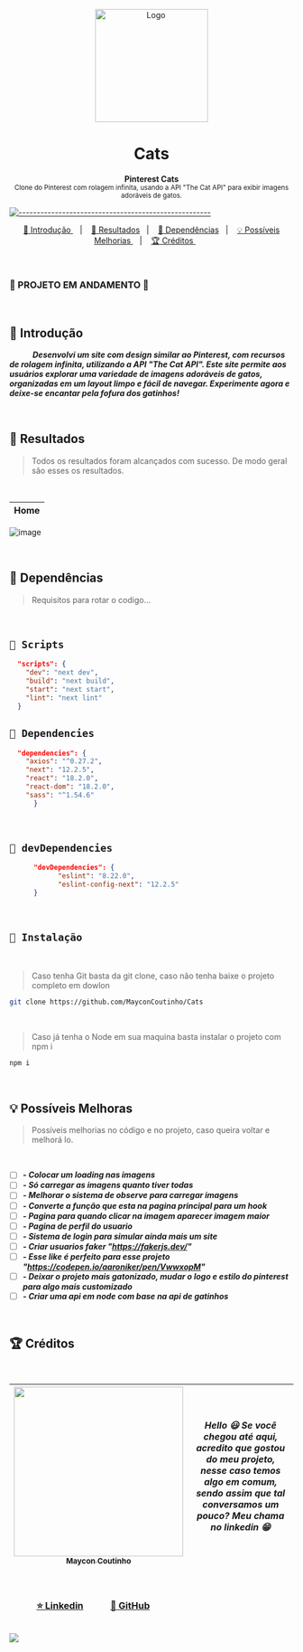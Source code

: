 <p align="center">
  <img src="https://user-images.githubusercontent.com/60453269/232112174-b851511e-ca98-49fe-acf5-24f605f04860.png" alt="Logo" width="200" height="200" />
</p>

<h1 align="center"> Cats </h1>

<p align="center">
  <b> Pinterest Cats </b></br>
  <sub> 
  Clone do Pinterest com rolagem infinita, usando a API "The Cat API" para exibir imagens adoráveis de gatos.
  <sub>
</p>


[![-----------------------------------------------------](https://raw.githubusercontent.com/andreasbm/readme/master/assets/lines/colored.png)](#table-of-contents)



<p align="center">
  <a href="#Introdução"> 🧩 Introdução </a>&nbsp;&nbsp;&nbsp;|&nbsp;&nbsp;&nbsp;
  <a href="#Resultados"> 🚀 Resultados</a>&nbsp;&nbsp;&nbsp;|&nbsp;&nbsp;&nbsp;
  <a href="#Dependências"> 🧪 Dependências</a>&nbsp;&nbsp;&nbsp;|&nbsp;&nbsp;&nbsp;
  <a href="#Ideias">💡 Possíveis Melhorias </a>&nbsp;&nbsp;&nbsp;|&nbsp;&nbsp;&nbsp;
  <a href="#Creditos"> 🏆 Créditos </a>&nbsp;&nbsp;&nbsp;&nbsp;&nbsp;&nbsp;
</p>

<br/>

### 🚧 PROJETO EM ANDAMENTO 🚧

<br/>

<a id="Introdução"></a>
## 🧩 Introdução 

  ***⠀⠀⠀⠀Desenvolvi um site com design similar ao Pinterest, com recursos de rolagem infinita, utilizando a API "The Cat API". Este site permite aos usuários explorar uma variedade de imagens adoráveis de gatos, organizadas em um layout limpo e fácil de navegar. Experimente agora e deixe-se encantar pela fofura dos gatinhos!***

<br/>


<a id="Resultados"></a>
## 🚀 Resultados 
  > Todos os resultados foram alcançados com sucesso. De modo geral são esses os resultados. 

<br />   

 Home |
|---|
![image](https://user-images.githubusercontent.com/60453269/232587512-d768ffd1-02b8-4a31-97b3-b156bf11c7eb.png)

<br />   

<a id="Dependências"></a>
## 🧪 Dependências
> Requisitos para rotar o codigo...

<br />   


## `📖 Scripts` 

```JSON
  "scripts": {
    "dev": "next dev",
    "build": "next build",
    "start": "next start",
    "lint": "next lint"
  }

```
  

## `📖 Dependencies` 

```JSON
  "dependencies": {
    "axios": "^0.27.2",
    "next": "12.2.5",
    "react": "18.2.0",
    "react-dom": "18.2.0",
    "sass": "^1.54.6"
      }

```

<br /> 

## `📖 devDependencies` 


```JSON
      "devDependencies": {
            "eslint": "8.22.0",
            "eslint-config-next": "12.2.5"
      }

```

<br /> 

## `📖 Instalação` 
   
<br /> 

> Caso tenha Git basta da git clone, caso não tenha baixe o projeto completo em dowlon

```BASH
git clone https://github.com/MayconCoutinho/Cats
```

<br /> 

> Caso já tenha o Node em sua maquina basta instalar o projeto com npm i

```BASH
npm i 
```

<br /> 

<a id="Ideias"></a>
## 💡 Possíveis Melhoras
> Possíveis melhorias no código e no projeto, caso queira voltar e melhorá lo.

<br /> 

- [ ] ***- Colocar um loading nas imagens*** 
- [ ] ***- Só carregar as imagens quanto tiver todas*** 
- [ ] ***- Melhorar o sistema de observe para carregar imagens*** 
- [ ] ***- Converte a função que esta na pagina principal para um hook*** 
- [ ] ***- Pagina para quando clicar na imagem aparecer imagem maior*** 
- [ ] ***- Pagina de perfil do usuario*** 
- [ ] ***- Sistema de login para simular ainda mais um site*** 
- [ ] ***- Criar usuarios faker "https://fakerjs.dev/"*** 
- [ ] ***- Esse like é perfeito para esse projeto "https://codepen.io/aaroniker/pen/VwwxopM"***
- [ ] ***- Deixar o projeto mais gatonizado, mudar o logo e estilo do pinterest para algo mais customizado*** 
- [ ] ***- Criar uma api em node com base na api de gatinhos*** 

<br /> 

<a id="Creditos"></a>
## 🏆 Créditos

<br /> 

<div > 

| [<img src="https://user-images.githubusercontent.com/60453269/217899761-dc2d4e4b-3336-419d-9076-79304290aa0a.png" width=300><br><sub> Maycon Coutinho </sub>](https://www.linkedin.com/in/maycon-coutinho/) | ***Hello 😃 Se você chegou até aqui, acredito que gostou do meu projeto, nesse caso temos algo em comum, sendo assim que tal conversamos um pouco? Meu chama no linkedin 😁*** | 
|---|---|


</div> 

<br/>


  ### ⠀⠀⠀⠀[⭐ Linkedin](https://www.linkedin.com/in/maycon-coutinho/)⠀⠀⠀⠀[🧙 GitHub ](https://github.com/MayconCoutinho)


<br/>

<img src="https://capsule-render.vercel.app/api?type=waving&color=gradient&height=65&section=footer"/>
